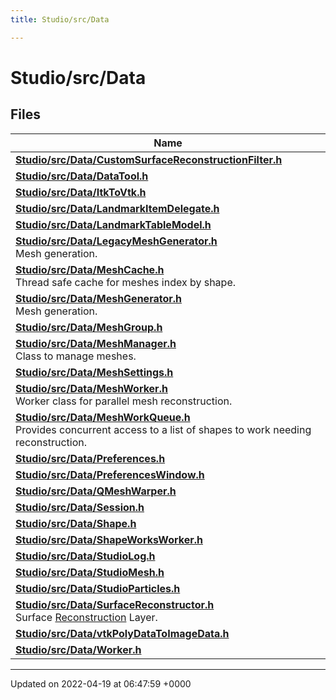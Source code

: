 ```yaml
---
title: Studio/src/Data

---
```


# Studio/src/Data



## Files

| Name           |
| -------------- |
| **[Studio/src/Data/CustomSurfaceReconstructionFilter.h](../Files/CustomSurfaceReconstructionFilter_8h.md#file-customsurfacereconstructionfilter.h)**  |
| **[Studio/src/Data/DataTool.h](../Files/DataTool_8h.md#file-datatool.h)**  |
| **[Studio/src/Data/ItkToVtk.h](../Files/ItkToVtk_8h.md#file-itktovtk.h)**  |
| **[Studio/src/Data/LandmarkItemDelegate.h](../Files/LandmarkItemDelegate_8h.md#file-landmarkitemdelegate.h)**  |
| **[Studio/src/Data/LandmarkTableModel.h](../Files/LandmarkTableModel_8h.md#file-landmarktablemodel.h)**  |
| **[Studio/src/Data/LegacyMeshGenerator.h](../Files/LegacyMeshGenerator_8h.md#file-legacymeshgenerator.h)** <br>Mesh generation.  |
| **[Studio/src/Data/MeshCache.h](../Files/MeshCache_8h.md#file-meshcache.h)** <br>Thread safe cache for meshes index by shape.  |
| **[Studio/src/Data/MeshGenerator.h](../Files/MeshGenerator_8h.md#file-meshgenerator.h)** <br>Mesh generation.  |
| **[Studio/src/Data/MeshGroup.h](../Files/MeshGroup_8h.md#file-meshgroup.h)**  |
| **[Studio/src/Data/MeshManager.h](../Files/MeshManager_8h.md#file-meshmanager.h)** <br>Class to manage meshes.  |
| **[Studio/src/Data/MeshSettings.h](../Files/MeshSettings_8h.md#file-meshsettings.h)**  |
| **[Studio/src/Data/MeshWorker.h](../Files/MeshWorker_8h.md#file-meshworker.h)** <br>Worker class for parallel mesh reconstruction.  |
| **[Studio/src/Data/MeshWorkQueue.h](../Files/MeshWorkQueue_8h.md#file-meshworkqueue.h)** <br>Provides concurrent access to a list of shapes to work needing reconstruction.  |
| **[Studio/src/Data/Preferences.h](../Files/Preferences_8h.md#file-preferences.h)**  |
| **[Studio/src/Data/PreferencesWindow.h](../Files/PreferencesWindow_8h.md#file-preferenceswindow.h)**  |
| **[Studio/src/Data/QMeshWarper.h](../Files/QMeshWarper_8h.md#file-qmeshwarper.h)**  |
| **[Studio/src/Data/Session.h](../Files/Session_8h.md#file-session.h)**  |
| **[Studio/src/Data/Shape.h](../Files/Shape_8h.md#file-shape.h)**  |
| **[Studio/src/Data/ShapeWorksWorker.h](../Files/ShapeWorksWorker_8h.md#file-shapeworksworker.h)**  |
| **[Studio/src/Data/StudioLog.h](../Files/StudioLog_8h.md#file-studiolog.h)**  |
| **[Studio/src/Data/StudioMesh.h](../Files/StudioMesh_8h.md#file-studiomesh.h)**  |
| **[Studio/src/Data/StudioParticles.h](../Files/StudioParticles_8h.md#file-studioparticles.h)**  |
| **[Studio/src/Data/SurfaceReconstructor.h](../Files/SurfaceReconstructor_8h.md#file-surfacereconstructor.h)** <br>Surface [Reconstruction](../Classes/classReconstruction.md) Layer.  |
| **[Studio/src/Data/vtkPolyDataToImageData.h](../Files/vtkPolyDataToImageData_8h.md#file-vtkpolydatatoimagedata.h)**  |
| **[Studio/src/Data/Worker.h](../Files/Worker_8h.md#file-worker.h)**  |






-------------------------------

Updated on 2022-04-19 at 06:47:59 +0000
